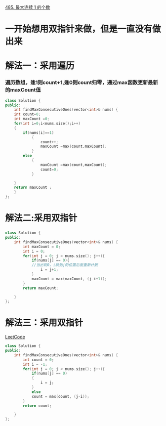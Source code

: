 [485. 最大连续 1 的个数](https://leetcode-cn.com/problems/max-consecutive-ones/)
# 一开始想用双指针来做，但是一直没有做出来





# 解法一：采用遍历
### 遍历数组，逢1则count+1,逢0则count归零，通过max函数更新最新的maxCount值
```C++
class Solution {
public:
    int findMaxConsecutiveOnes(vector<int>& nums) {
    int count=0;
    int maxCount =0;
    for(int i=0;i<nums.size();i++)
    {
        if(nums[i]==1)
            {
                count++;
                maxCount =max(count,maxCount);
            }
        else
            {
                maxCount =max(count,maxCount);
                count=0;
            }

    }
    return maxCount ;
    }
};
```

# 解法二:采用双指针
### 
```c++
class Solution {
public:
    int findMaxConsecutiveOnes(vector<int>& nums) {
        int maxCount = 0;
        int i = 0;
        for(int j = 0; j < nums.size(); j++){
            if(nums[j] == 0){
            //当出现0，i跳到j的位置后面重新计数
                i = j+1;
            }
            maxCount = max(maxCount, (j-i+1));
        }
        return maxCount;

    }
};


```
# 解法三：采用双指针
[LeetCode](https://leetcode-cn.com/problems/max-consecutive-ones/solution/yi-ci-bian-li-bao-cun-yu-dao-de-zui-hou-z25k1/)
```c++
class Solution {
public:
    int findMaxConsecutiveOnes(vector<int>& nums) {
        int count = 0;
        int i = -1;
        for(int j = 0; j < nums.size(); j++){
            if(nums[j] == 0)
            {
                i = j;
            }
            else
            count = max(count, (j-i));
        }
        return count;

    }
};


```
